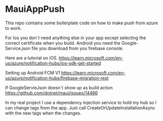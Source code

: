 # MauiAppPush
This repo contains some boilerplate code on how to make push from azure to work.

For Ios you don´t need anything else in your app except selecting the correct certificate when you build.
Android you need the Google-Service.json file you download from you firebase console.

Here are a tutorial on iOS. https://learn.microsoft.com/en-us/azure/notification-hubs/ios-sdk-get-started

Setting up Android FCM V1 https://learn.microsoft.com/en-us/azure/notification-hubs/firebase-migration-rest

If GoogleServieJson doesn´t show up as build action https://github.com/dotnet/maui/issues/14486

In my real project I use a dependency injection service to hold my hub so I can change tags from the app. Just call CreateOrUpdateInstallationAsync with the new tags when the changes.
